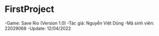 # FirstProject
-Game: Save Rio (Version 1.0)
-Tác giả: Nguyễn Việt Dũng
-Mã sinh viên: 22029068
-Update: 12/04/2022
